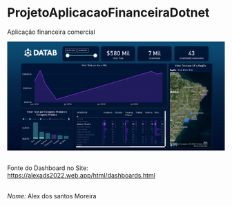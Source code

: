 # ProjetoAplicacaoFinanceiraDotnet
 Aplicação financeira comercial
 
 ![Dashboard.png](https://github.com/alexsiks/alexsiks/blob/db1c436cccfb672fe00bb0bd7039a792009dd5c9/Dashboard.png)
##

Fonte do Dashboard no Site: https://alexads2022.web.app/html/dashboards.html
 
<br>*Nome:* Alex dos santos Moreira
